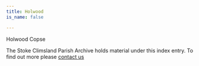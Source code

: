 ```yaml
---
title: Holwood
is_name: false

---
```


Holwood Copse


The Stoke Climsland Parish Archive holds material under this index entry. To find out more please [contact us](/contact/)
